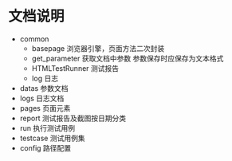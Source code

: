 # 文档说明 #

 + common
    + basepage 浏览器引擎，页面方法二次封装
    + get_parameter 获取文档中参数 参数保存时应保存为文本格式
    + HTMLTestRunner 测试报告
    + log 日志
 + datas    参数文档
 + logs     日志文档
 + pages    页面元素
 + report   测试报告及截图按日期分类
 + run      执行测试用例
 + testcase 测试用例集
 + config   路径配置
